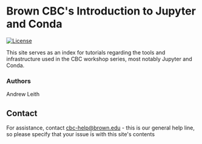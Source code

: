 # Brown CBC's Introduction to Jupyter and Conda

[![License](https://img.shields.io/github/license/compbiocore/intro-to-jupyter-and-conda.svg)](https://raw.githubusercontent.com/compbiocore/intro-to-jupyter-and-conda/master/LICENSE)

This site serves as an index for tutorials regarding the tools and infrastructure used in the CBC workshop series, most notably Jupyter and Conda.

### Authors

Andrew Leith

## Contact

For assistance, contact cbc-help@brown.edu - this is our general help line, so please specify that your issue is with this site's contents
